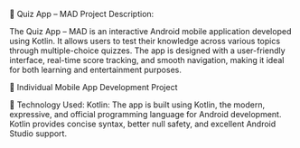 📱 Quiz App – MAD Project
Description:

The Quiz App – MAD is an interactive Android mobile application developed using Kotlin. 
It allows users to test their knowledge across various topics through multiple-choice quizzes. 
The app is designed with a user-friendly interface, real-time score tracking, and smooth navigation, making it ideal for both learning and entertainment purposes.

📱 Individual Mobile App Development Project

🔧 Technology Used:
Kotlin:
The app is built using Kotlin, the modern, expressive, and official programming language for Android development. 
Kotlin provides concise syntax, better null safety, and excellent Android Studio support.
